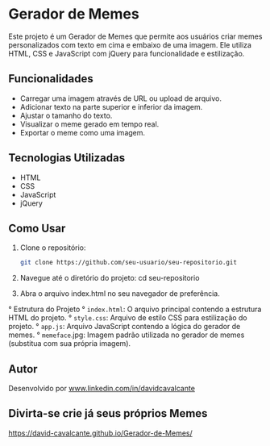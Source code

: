 # Gerador de Memes

Este projeto é um Gerador de Memes que permite aos usuários criar memes personalizados com texto em cima e embaixo de uma imagem. Ele utiliza HTML, CSS e JavaScript com jQuery para funcionalidade e estilização.

## Funcionalidades

- Carregar uma imagem através de URL ou upload de arquivo.
- Adicionar texto na parte superior e inferior da imagem.
- Ajustar o tamanho do texto.
- Visualizar o meme gerado em tempo real.
- Exportar o meme como uma imagem.

## Tecnologias Utilizadas

- HTML
- CSS
- JavaScript
- jQuery

## Como Usar

1. Clone o repositório:
   ```bash
   git clone https://github.com/seu-usuario/seu-repositorio.git
   
2. Navegue até o diretório do projeto:
	cd seu-repositorio

3. Abra o arquivo index.html no seu navegador de preferência.

° Estrutura do Projeto
° `index.html`: O arquivo principal contendo a estrutura HTML do projeto.
° `style.css`: Arquivo de estilo CSS para estilização do projeto.
° `app.js`: Arquivo JavaScript contendo a lógica do gerador de memes.
° `memeface`.jpg: Imagem padrão utilizada no gerador de memes (substitua com sua própria imagem).

## Autor
Desenvolvido por www.linkedin.com/in/davidcavalcante

## Divirta-se crie já seus próprios Memes 
https://david-cavalcante.github.io/Gerador-de-Memes/

